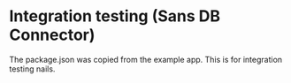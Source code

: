 Integration testing (Sans DB Connector)
==============

The package.json was copied from the example app. This is for integration
testing nails.
